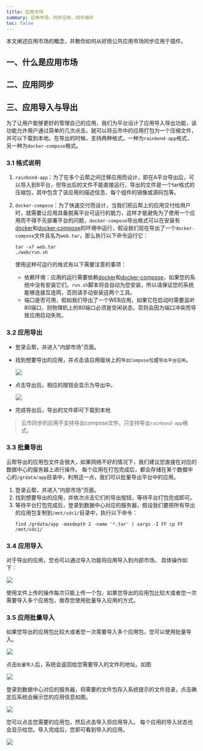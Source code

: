 ```yaml
---
title: 应用市场
summary: 应用市场，同步应用，同步插件
toc: false
---
```


<div id="toc"></div>

本文阐述应用市场的概念，并教你如何从好雨公共应用市场同步应用于插件。

## 一、什么是应用市场

## 二、应用同步

## 三、应用导入与导出

为了让用户能够更好的管理自己的应用，我们为平台设计了应用导入导出功能，该功能允许用户通过简单的几次点击，就可以将云市中的应用打包为一个压缩文件，并可以下载到本地。在导出的时候，支持两种格式，一种为`rainbond-app`格式，另一种为`docker-compose`格式。

### 3.1 格式说明
1. `rainbond-app`：为了在多个云帮之间迁移应用而设计，即在A平台导出后，可以导入到B平台，但导出后的文件不能直接运行，导出的文件是一个tar格式的压缩包，其中包含了该应用的描述信息、每个组件的镜像或源码包等。

2. `docker-compose`：为了快速交付而设计，当我们把云帮上的应用交付给用户时，就需要让应用具备脱离平台可运行的能力，这样才能避免为了使用一个应用而不得不先部署平台的问题，`docker-compose`导出格式可以在安装有[docker](https://www.docker.com/)和[docker-compose](https://docs.docker.com/compose/)的环境中运行，假设我们现在导出了一个`docker-compose`文件且名为`web.tar`，那么执行以下命令运行它：
    ```
    tar -xf web.tar
    ./web/run.sh
    ```
   使用这种可运行的格式有以下需要注意的事项：
   * 依赖环境：应用的运行需要依赖[docker](https://www.docker.com/)和[docker-compose](https://docs.docker.com/compose/)，如果您的系统中没有安装它们，`run.sh`脚本将会自动为您安装，所以请保证您的系统能够连接互连网，否则请手动安装这两个工具。
   * 端口是否可用，假如我们导出了一个WEB应用，如果它在启动时需要监听80端口，则物理机上的80端口必须是空闲状态，否则会因为端口冲突而导致应用启动失败。

### 3.2 应用导出
* 登录云帮，并进入“内部市场”页面。
* 找到想要导出的应用，并点击该应用版块上的`导出Compose包`或`导出平台应用`。

   
    <img src="https://static.goodrain.com/images/docs/3.6/advanced-operation/app_export.png" style="border:1px solid #eee;max-width:100%" />

* 点击导出后，相应的按钮会显示为导出中。

    <img src="https://static.goodrain.com/images/docs/3.6/advanced-operation/app_exporting.png" style="border:1px solid #eee;max-width:100%" />

* 完成导出后，导出的文件即可下载到本地


> 云市同步的应用不支持导出compose文件，只支持导出`rainbond-app`格式。






### 3.3 批量导出
云帮导出的应用包文件会很大，如果网络不好的情况下，我们建议您直接在对应的数据中心的服务器上进行操作。
每个应用在打包完成后，都会存储在某个数据中心的`/grdata/app`目录中，利用这一点，我们可以批量导出平台中的应用。

1. 登录云帮，并进入“内部市场”页面。
2. 找到想要导出的应用，并依次点击它们的导出按钮，等待平台打包完成即可。
3. 等待平台打包完成后，登录到数据中心对应的服务器，假设我们要把所有导出的应用包复制到`/mnt/sdc1/`目录中，执行以下命令：
    ```
    find /grdata/app -maxdepth 2 -name '*.tar' | xargs -I FF cp FF /mnt/sdc1/
    ```

### 3.4 应用导入

对于导出的应用，您也可以通过导入功能将应用导入到内部市场。
具体操作如下：

<img src="https://static.goodrain.com/images/docs/3.6/advanced-operation/import.gif" style="border:1px solid #eee;max-width:100%" />

使用文件上传的操作每次只能上传一个包，如果您导出的应用包比较大或者您一次需要导入多个应用包，推荐您使用批量导入应用的方式。


### 3.5 应用批量导入

如果您导出的应用包比较大或者您一次需要导入多个应用包，您可以使用批量导入。

<img src="https://static.goodrain.com/images/docs/3.6/advanced-operation/batch-import.png" style="border:1px solid #eee;max-width:100%" />

点击`批量导入`后，系统会返回给您需要导入的文件的地址。如图

<img src="https://static.goodrain.com/images/docs/3.6/advanced-operation/import-dir.png" style="border:1px solid #eee;max-width:100%" />


登录到数据中心对应的服务器，将需要的文件包存入系统提示的文件目录，点击确定后系统会展示您的应用信息如图。

<img src="https://static.goodrain.com/images/docs/3.6/advanced-operation/import-selected.png" style="border:1px solid #eee;max-width:100%" />

您可以点击您需要的应用包，然后点击导入将应用导入。
每个应用的导入状态也会显示给您。导入完成后，您即可看到导入的应用。

<img src="http://static.goodrain.com/images/docs/3.6/advanced-operation/batch-import-status.png" style="border:1px solid #eee;max-width:100%" />